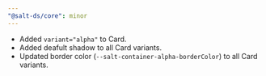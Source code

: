 ```yaml
---
"@salt-ds/core": minor
---
```


- Added `variant="alpha"` to Card.
- Added deafult shadow to all Card variants.
- Updated border color (`--salt-container-alpha-borderColor`) to all Card variants.
